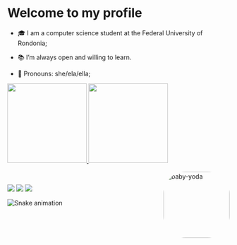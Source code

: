 # 
# Welcome to my profile
 - 🎓 I am a computer science student at the Federal University of Rondonia;
 - 📚 I’m always open and willing to learn.
 - 🎈 Pronouns: she/ela/ella;
 
   <div align="center">
  <a href="https://github.com/gabcrrstt">
  <img height="180em" src="https://github-readme-stats.vercel.app/api?username=gabcrrstt&show_icons=true&theme=dracula&include_all_commits=true&count_private=true"/>
  <img height="180em" src="https://github-readme-stats.vercel.app/api/top-langs/?username=gabcrrstt&layout=compact&langs_count=7&theme=dracula"/>
</div>
  
  <div style="display: inline_block"><br>
      <img align="right" alt="baby-yoda" height="150" style="border-radius:50px;" src="https://www.google.com/url?sa=i&url=https%3A%2F%2Ftenor.com%2Fview%2Fbaby-yoda-baby-yoda-macaron-gif-19304767&psig=AOvVaw0XmWAEVRkuht4FMURywtAK&ust=1667401367623000&source=images&cd=vfe&ved=0CA0QjRxqFwoTCLi02aOgjfsCFQAAAAAdAAAAABAE">
  </div>
  
  ##
  
  
<div> 
  <a href="https://instagram.com/gabcrrst" target="_blank"><img src="https://img.shields.io/badge/-Instagram-%23E4405F?style=for-the-badge&logo=instagram&logoColor=white" target="_blank"></a>
  <a href = "mailto:gabriellycristinea@gmail.com"><img src="https://img.shields.io/badge/-Gmail-%23333?style=for-the-badge&logo=gmail&logoColor=white" target="_blank"></a>
  <a href="https://www.linkedin.com/in/gabrielly-cristine-ara%C3%BAjo-rodrigues-991b55164?lipi=urn%3Ali%3Apage%3Ad_flagship3_profile_view_base_contact_details%3ByjL4v6U3So2cRMKBGz4HKw%3D%3D" target="_blank"><img src="https://img.shields.io/badge/-LinkedIn-%230077B5?style=for-the-badge&logo=linkedin&logoColor=white" target="_blank"></a> 
  
</div>
  
  <div>

![Snake animation](https://github.com/gabcrrstt/gabcrrstt/blob/output/github-contribution-grid-snake.svg)

</div>

